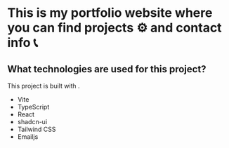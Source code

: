
# This is my portfolio website where you can find projects ⚙️ and contact info 📞

## What technologies are used for this project?

This project is built with .

- Vite
- TypeScript
- React
- shadcn-ui
- Tailwind CSS
- Emailjs
